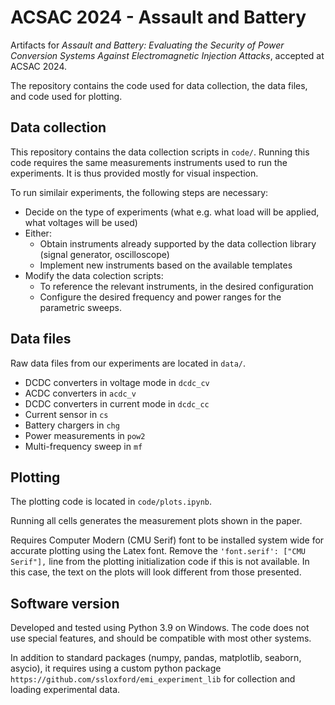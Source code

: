 # ACSAC 2024 - Assault and Battery

Artifacts for _Assault and Battery: Evaluating the Security of Power Conversion Systems Against Electromagnetic Injection Attacks_, accepted at ACSAC 2024.

The repository contains the code used for data collection, the data files, and code used for plotting.

## Data collection

This repository contains the data collection scripts in `code/`.
Running this code requires the same measurements instruments used to run the experiments.
It is thus provided mostly for visual inspection.

To run similair experiments, the following steps are necessary:
- Decide on the type of experiments (what e.g. what load will be applied, what voltages will be used)
- Either:
  - Obtain instruments already supported by the data collection library (signal generator, oscilloscope)
  - Implement new instruments based on the available templates
- Modify the data colection scripts:
  - To reference the relevant instruments, in the desired configuration
  - Configure the desired frequency and power ranges for the parametric sweeps.

## Data files

Raw data files from our experiments are located in `data/`.

- DCDC converters in voltage mode in `dcdc_cv`
- ACDC converters in `acdc_v`
- DCDC converters in current mode in `dcdc_cc`
- Current sensor in `cs`
- Battery chargers in `chg`
- Power measurements in `pow2`
- Multi-frequency sweep in `mf`

## Plotting

The plotting code is located in `code/plots.ipynb`.

Running all cells generates the measurement plots shown in the paper.

Requires Computer Modern (CMU Serif) font to be installed system wide for accurate plotting using the Latex font.
Remove the `'font.serif': ["CMU Serif"],` line from the plotting initialization code if this is not available.
In this case, the text on the plots will look different from those presented.

## Software version

Developed and tested using Python 3.9 on Windows.
The code does not use special features, and should be compatible with most other systems.

In addition to standard packages (numpy, pandas, matplotlib, seaborn, asycio), it requires using a custom python package `https://github.com/ssloxford/emi_experiment_lib` for collection and loading experimental data.

